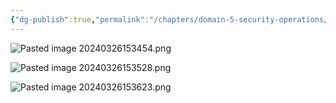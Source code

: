 ```yaml
---
{"dg-publish":true,"permalink":"/chapters/domain-5-security-operations/domain-5-security-operations/5-26-common-security-policies/","noteIcon":""}
---
```



![Pasted image 20240326153454.png](/img/user/Pasted%20image%2020240326153454.png)

![Pasted image 20240326153528.png](/img/user/Pasted%20image%2020240326153528.png)

![Pasted image 20240326153623.png](/img/user/Pasted%20image%2020240326153623.png)